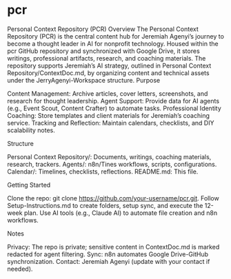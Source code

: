 # pcr
Personal Context Repository (PCR)
Overview
The Personal Context Repository (PCR) is the central content hub for Jeremiah Agenyi’s journey to become a thought leader in AI for nonprofit technology. Housed within the pcr GitHub repository and synchronized with Google Drive, it stores writings, professional artifacts, research, and coaching materials. The repository supports Jeremiah’s AI strategy, outlined in Personal Context Repository/ContextDoc.md, by organizing content and technical assets under the JerryAgenyi-Workspace structure.
Purpose

Content Management: Archive articles, cover letters, screenshots, and research for thought leadership.
Agent Support: Provide data for AI agents (e.g., Event Scout, Content Crafter) to automate tasks.
Professional Identity Coaching: Store templates and client materials for Jeremiah’s coaching service.
Tracking and Reflection: Maintain calendars, checklists, and DIY scalability notes.

Structure

Personal Context Repository/: Documents, writings, coaching materials, research, trackers.
Agents/: n8n/Tines workflows, scripts, configurations.
Calendar/: Timelines, checklists, reflections.
README.md: This file.

Getting Started

Clone the repo: git clone https://github.com/your-username/pcr.git.
Follow Setup-Instructions.md to create folders, setup sync, and execute the 12-week plan.
Use AI tools (e.g., Claude AI) to automate file creation and n8n workflows.

Notes

Privacy: The repo is private; sensitive content in ContextDoc.md is marked redacted for agent filtering.
Sync: n8n automates Google Drive-GitHub synchronization.
Contact: Jeremiah Agenyi (update with your contact if needed).

